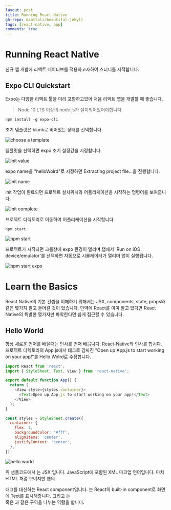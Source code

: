 ```yaml
---  
layout: post
title: Running React Native
gh-repo: daattali/beautiful-jekyll
tags: [react-native, app]
comments: true
---
```


# Running React Native

신규 앱 개발에 리액트 네이티브를 적용하고자하여 스터디를 시작합니다.

## Expo CLI Quickstart
Expo는 다양한 리엑트 툴을 미리 포함하고있어 처음 리액트 앱을 개발할 때 좋습니다. 
> Node 10 LTS 이상의 node.js가 설치되어있어야합니다.  

~~~
npm install -g expo-cli
~~~

초기 템플릿은 blank로 비어있는 상태를 선택합니다.

![choose a template](https://trello-attachments.s3.amazonaws.com/5db8f4b864493b4c6f0c56bd/5dfc24d987d9e38d7571251f/d0432cf0b3c9e30fc1aea32503285922/image.png)

템플릿을 선택하면 expo 초기 설정값을 지정합니다.   

![init value](https://trello-attachments.s3.amazonaws.com/5db8f4b864493b4c6f0c56bd/5dfc24d987d9e38d7571251f/122602c73be09790c5cf21d235eaa497/image.png)

expo name을 "helloWolrd"로 지정하면 Extracting project file...을 진행합니다.

![init name](https://trello-attachments.s3.amazonaws.com/5db8f4b864493b4c6f0c56bd/5dfc24d987d9e38d7571251f/120b716010b662b12a10cd2ca8694a9b/image.png)

init 작업이 완료되면 프로젝트 설치위치와 어플리케이션을 시작하는 명령어를 보여줍니다.

![init complete](https://trello-attachments.s3.amazonaws.com/5db8f4b864493b4c6f0c56bd/5dfc24d987d9e38d7571251f/a1eee79940d823ac0edc3e42e1c0b09e/image.png)

프로젝트 디렉토리로 이동하여 어플리케이션을 시작합니다. 
~~~
npm start
~~~

![npm start](https://trello-attachments.s3.amazonaws.com/5db8f4b864493b4c6f0c56bd/5dfc24d987d9e38d7571251f/eb8359ea9587bec42d43219687b5d847/image.png)

프로젝트가 시작되면 크롬창에 expo 환경이 열리며 탭에서 'Run on iOS device/emulator'를 선택하면 자동으로 시뮬레이터가 열리며 앱이 실행됩니다.

![npm start expo](https://trello-attachments.s3.amazonaws.com/5db8f4b864493b4c6f0c56bd/5dfc24d987d9e38d7571251f/658b9ed12d3349e7561c204c274785dc/image.png)

# Learn the Basics
React Native의 기본 컨셉을 이해하기 위해서는 JSX, components, state, props와 같은 몇가지 알고 들어갈 것이 있습니다. 만약에 React를 이미 알고 있다면 React Native의 특별한 몇가지만 파악한다면 쉽게 접근할 수 있습니다.   

## Hello World
항상 새로운 언어를 배울때는 인사를 먼저 배웁니다. React-Native와 인사를 합시다.  
프로젝트 디렉토리의 App.js에서 <Text>태그로 감싸진 "Open up App.js to start working on your app!"를 Hello Wolrd로 수정합니다.
 
~~~javascript
import React from 'react';
import { StyleSheet, Text, View } from 'react-native';

export default function App() {
  return (
    <View style={styles.container}>
      <Text>Open up App.js to start working on your app!</Text>
    </View>
  );
}

const styles = StyleSheet.create({
  container: {
    flex: 1,
    backgroundColor: '#fff',
    alignItems: 'center',
    justifyContent: 'center',
  },
});
~~~

![hello world](https://trello-attachments.s3.amazonaws.com/5db8f4b864493b4c6f0c56bd/5dfc24d987d9e38d7571251f/8ad6dc2a2fdc764c85b9f7323aeadaa0/image.png)

위 샘플코드에서 <View><Text></Text></View>는 JSX 입니다. JavaScript에 포함된 XML 마크업 언어입니다. 마치 HTML 처럼 보이지만 웹의 <div> <span> 태그를 대신하는 React component입니다. <Text>는 React의 built-in component로 화면에 Text를 표시해줍니다. 그리고 <View>는 <div> 혹은 <span>과 같은 구역을 나누는 역활을 합니다.
